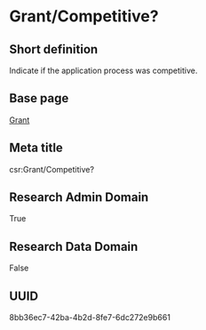 # Grant/Competitive?
## Short definition
Indicate if the application process was competitive.
## Base page
[Grant](https://github.com/EuroCRIS/CASRAI-Dictionairies/blob/main/Objects/Grant.md)
## Meta title
csr:Grant/Competitive?
## Research Admin Domain
True
## Research Data Domain
False
## UUID
8bb36ec7-42ba-4b2d-8fe7-6dc272e9b661

